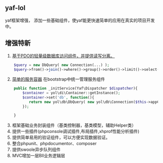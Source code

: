 ## yaf-lol

yaf框架增强， 添加一些基础组件，使yaf能更快速简单的应用在真实的项目开发中。

## 增强特新
1. [基于PDO的轻量级数据库访问组件，并提供读写分离。](#a1)
```php
    $query = new DbQuery( new Connection(...) );
    $query->from()->join()->where()->group()->order()->limit()->select();
```
2. [简单的服务容器](#a2)
在bootstrap中统一管理服务组件
```php
    public function _initService(Yaf\Dispatcher $dispatcher){
        $container = yol\di\Container::getInstance();
        $container->set('db', function(){
           return new yol\db\DbQuery( new yol\db\Connection($this->appConfig['db']) );
        });

    }
```
3. 框架基础业务封装组件（基类控制器，基类模型，辅助Helper类）
4. 提供一些插件(phpconsole调试插件,布局插件,xhprof性能分析插件)
5. 提供简单易用的验证组件，可以方便实现数据验证。
6. 整合phpunit、phpdocumentor、composer
7. 提供swoole异步队列组件
8. MVC增加一层Bll业务逻辑层

